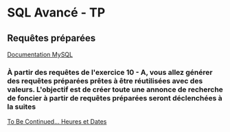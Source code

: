 # SQL Avancé - TP

## Requêtes préparées

[Documentation MySQL](https://dev.mysql.com/doc/refman/5.7/en/sql-prepared-statements.html)

### À partir des requêtes de l'exercice 10 - A, vous allez générer des requêtes préparées prêtes à être réutilisées avec des valeurs. L'objectif est de créer toute une annonce de recherche de foncier à partir de requêtes préparées seront déclenchées à la suites

[To Be Continued... Heures et Dates](./13-Heures-Dates.md)